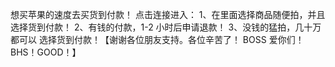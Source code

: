 想买苹果的速度去买货到付款！ 点击连接进入： 1、在里面选择商品随便拍，并且选择货到付款！ 2、有钱的付款，1-2 小时后申请退款！ 3、没钱的猛拍，几十万都可以 选择货到付款！【谢谢各位朋友支持。各位辛苦了！ BOSS 爱你们！BHS！GOOD！】​​​​